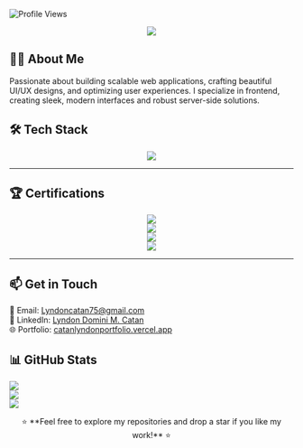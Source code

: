 ![Profile Views](https://komarev.com/ghpvc/?username=lyndoncatan&label=Profile%20Views&color=blue&style=flat-square)

<p align="center">
  <img src="https://readme-typing-svg.herokuapp.com?color=%2336BCF7&size=30&center=true&vCenter=true&width=600&lines=Hi+I'm+Lyndon+Domini+Catan!;Welcome+to+my+GitHub+Profile!" />
</p>


## 👨‍💻 About Me
Passionate about building scalable web applications, crafting beautiful UI/UX designs, and optimizing user experiences. I specialize in frontend, creating sleek, modern interfaces and robust server-side solutions.



## 🛠 Tech Stack
<p align="center">
  <img src="https://skillicons.dev/icons?i=html,css,js,react,tailwind,supabase,sql,git,github,figma,vscode,eclipse" />
</p>

---

## 🏆 Certifications
<p align="center">
  <a href="https://courses.cognitiveclass.ai/certificates/22721d0de4754dc5886de40f4bb5f99f" target="_blank">
    <img src="https://img.shields.io/badge/SQL%20and%20Relational%20Databases%20101-Click%20to%20View-blue?style=for-the-badge&logo=oracle"/>
  </a>
  <br>
  <a href="https://catalog-education.oracle.com/ords/certview/sharebadge?id=EBD6649F5E8A7E6551637DB112D71CCA118CBB4B7171B05EDC3CDC78C3F65574" target="_blank">
    <img src="https://img.shields.io/badge/Oracle%20Cloud%20Infrastructure%202024%20Certified%20Foundations%20Associate-Click%20to%20View-orange?style=for-the-badge&logo=oracle"/>
  </a>
  <br>
  <a href="https://catalog-education.oracle.com/ords/certview/sharebadge?id=EBD6649F5E8A7E6551637DB112D71CCAD1DC41B1394EC614343A0F81173C4223" target="_blank">
    <img src="https://img.shields.io/badge/Oracle%20Cloud%20Infrastructure%202024%20Data%20Certified%20Foundations%20Associate-Click%20to%20View-red?style=for-the-badge&logo=oracle"/>
  </a>
  <br>
  <a href="https://catalog-education.oracle.com/ords/certview/sharebadge?id=EBD6649F5E8A7E6551637DB112D71CCAD1DC41B1394EC614343A0F81173C4223" target="_blank">
    <img src="https://img.shields.io/badge/Oracle%20Cloud%20Infrastructure%202024%20Certified%20AI%20Foundations%20Associate-Click%20to%20View-purple?style=for-the-badge&logo=oracle"/>
  </a>
</p>

---


## 📫 Get in Touch
📧 Email: [Lyndoncatan75@gmail.com](mailto:Lyndoncatan75@gmail.com)  
🔗 LinkedIn: [Lyndon Domini M. Catan](https://www.linkedin.com/in/lyndon-domini-m-catan/)  
🌐 Portfolio: [catanlyndonportfolio.vercel.app](https://catanlyndonportfolio.vercel.app/)


## 📊 GitHub Stats

  <img src="https://github-readme-streak-stats.herokuapp.com/?user=YourGitHubUsername&theme=radical&hide_border=true" />
  <br>
  <img src="https://github-readme-stats.vercel.app/api/top-langs/?username=YourGitHubUsername&layout=compact&theme=radical" />
  <br>
  <img src="https://github-readme-stats.vercel.app/api?username=YourGitHubUsername&show_icons=true&theme=radical" />




<p align="center">⭐ **Feel free to explore my repositories and drop a star if you like my work!** ⭐
 </p>


